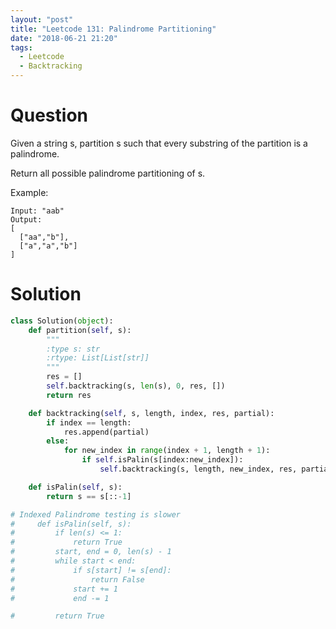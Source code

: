 ```yaml
---
layout: "post"
title: "Leetcode 131: Palindrome Partitioning"
date: "2018-06-21 21:20"
tags:
  - Leetcode
  - Backtracking
---
```


# Question
Given a string s, partition s such that every substring of the partition is a palindrome.

Return all possible palindrome partitioning of s.

Example:

```
Input: "aab"
Output:
[
  ["aa","b"],
  ["a","a","b"]
]
```

# Solution
```python
class Solution(object):
    def partition(self, s):
        """
        :type s: str
        :rtype: List[List[str]]
        """
        res = []
        self.backtracking(s, len(s), 0, res, [])
        return res

    def backtracking(self, s, length, index, res, partial):
        if index == length:
            res.append(partial)
        else:
            for new_index in range(index + 1, length + 1):
                if self.isPalin(s[index:new_index]):
                    self.backtracking(s, length, new_index, res, partial + [s[index:new_index]])

    def isPalin(self, s):
        return s == s[::-1]

# Indexed Palindrome testing is slower
#     def isPalin(self, s):
#         if len(s) <= 1:
#             return True
#         start, end = 0, len(s) - 1
#         while start < end:
#             if s[start] != s[end]:
#                 return False
#             start += 1
#             end -= 1

#         return True
```
